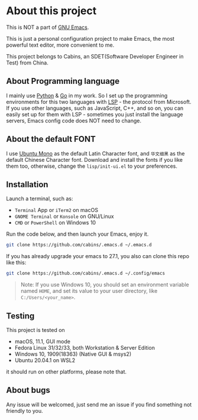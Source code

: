 # About this project


This is NOT a part of [GNU Emacs](https://www.gnu.org/software/emacs/).

This is just a personal configuration project to make Emacs, the most powerful text editor, more convenient to me.

This project belongs to Cabins, an SDET(Software Developer Engineer in Test) from China.

## About Programming language

I mainly use [Python](https://www.python.org/) & [Go](https://golang.org/) in my work.  So I set up the programming environments for this two languages with [LSP](https://emacs-lsp.github.io/lsp-mode/) - the protocol from Microsoft.  If you use other languages, such as JavaScript, C++, and so on, you can easily set up for them with LSP - sometimes you just install the language servers, Emacs config code does NOT need to change.

## About the default FONT
I use [Ubuntu Mono](https://design.ubuntu.com/font/) as the default Latin Character font, and `华文细黑` as the default Chinese Character font.
Download and install the fonts if you like them too, otherwise, change the `lisp/init-ui.el` to your preferences.

## Installation

Launch a terminal, such as:

- `Terminal` App or `iTerm2` on macOS
- `GNOME Terminal` or `Konsole` on GNU/Linux
- `CMD` or `PowerShell` on Windows 10

Run the code below, and then launch your Emacs, enjoy it.

```bash
git clone https://github.com/cabins/.emacs.d ~/.emacs.d
```

If you has already upgrade your emacs to 27.1, you also can clone this repo like this:

```bash
git clone https://github.com/cabins/.emacs.d ~/.config/emacs
```

> Note: If you use Windows 10,  you should set an environment variable named `HOME`,  and set its value to your user directory,  like `C:/Users/<your_name>`.

## Testing

This project is tested on

- macOS,  11.1,  GUI mode
- Fedora Linux 31/32/33, both Workstation & Server Edition
- Windows 10,  1909(18363) (Native GUI & msys2)
- Ubuntu 20.04.1 on WSL2

it should run on other platforms, please note that.

## About bugs

Any issue will be welcomed, just send me an issue if you find something not friendly to you.

